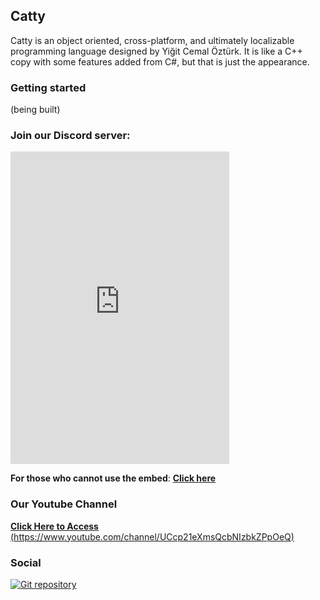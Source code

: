 ## Catty

Catty is an object oriented, cross-platform, and ultimately localizable programming language designed by Yiğit Cemal Öztürk. It is like a C++ copy with some features added from C#, but that is just the appearance.


### Getting started
(being built)

### Join our Discord server:
<iframe src="https://canary.discord.com/widget?id=809302664914796546&theme=dark" width="350" height="500" allowtransparency="true" frameborder="0" sandbox="allow-popups allow-popups-to-escape-sandbox allow-same-origin allow-scripts">
</iframe>


**For those who cannot use the embed**: [**Click here**](https://discord.gg/ypcMSagbtv)
### Our Youtube Channel
[
  **Click Here to Access** 
  (https://www.youtube.com/channel/UCcp21eXmsQcbNIzbkZPpOeQ)
](https://www.youtube.com/channel/UCcp21eXmsQcbNIzbkZPpOeQ)


### Social
[![Git repository](https://github.com/CattyLang/cattylang.github.io/blob/main/cdn/images/Git-Icon-Black.svg)](https://github.com/CattyLang) 
